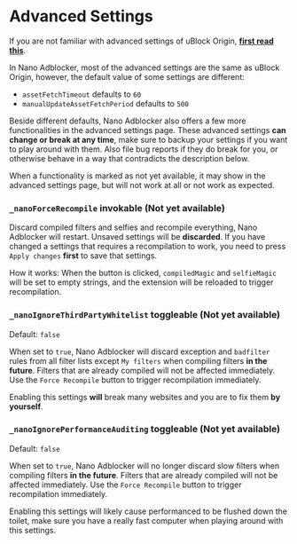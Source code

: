 # Advanced Settings

If you are not familiar with advanced settings of uBlock Origin, 
[**first read this**](https://github.com/gorhill/uBlock/wiki/Advanced-settings). 

In Nano Adblocker, most of the advanced settings are the same as uBlock Origin, however, the default value of some settings are 
different: 
- `assetFetchTimeout` defaults to `60`
- `manualUpdateAssetFetchPeriod` defaults to `500`

Beside different defaults, Nano Adblocker also offers a few more functionalities in the advanced settings page. These advanced 
settings **can change or break at any time**, make sure to backup your settings if you want to play around with them. Also file 
bug reports if they do break for you, or otherwise behave in a way that contradicts the description below. 

When a functionality is marked as not yet available, it may show in the advanced settings page, but will not work at all or not 
work as expected. 

### `_nanoForceRecompile` invokable (Not yet available)

Discard compiled filters and selfies and recompile everything, Nano Adblocker will restart. Unsaved settings will be **discarded**. 
If you have changed a settings that requires a recompilation to work, you need to press `Apply changes` **first** to save that settings. 

How it works: When the button is clicked, `compiledMagic` and `selfieMagic` will be set to empty strings, and the extension will 
be reloaded to trigger recompilation. 

### `_nanoIgnoreThirdPartyWhitelist` toggleable (Not yet available)

Default: `false`

When set to `true`, Nano Adblocker will discard exception and `badfilter` rules from all filter lists except `My filters` when 
compiling filters **in the future**. Filters that are already compiled will not be affected immediately. Use the `Force Recompile` 
button to trigger recompilation immediately. 

Enabling this settings **will** break many websites and you are to fix them **by yourself**. 

### `_nanoIgnorePerformanceAuditing` toggleable (Not yet available)

Default: `false`

When set to `true`, Nano Adblocker will no longer discard slow filters when compiling filters **in the future**. Filters that are 
already compiled will not be affected immediately. Use the `Force Recompile` button to trigger recompilation immediately. 

Enabling this settings will likely cause performanced to be flushed down the toilet, make sure you have a really fast computer when 
playing around with this settings. 
